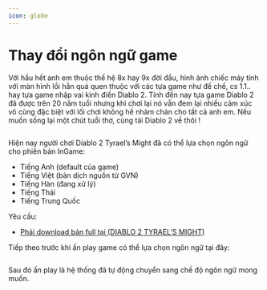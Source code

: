 ```yaml
---
icon: globe
---
```


# Thay đổi ngôn ngữ game

Với hầu hết anh em thuộc thế hệ 8x hay 9x đời đầu, hình ảnh chiếc máy tính với màn hình lồi hẳn quá quen thuộc với các tựa game như đế chế, cs 1.1.. hay tựa game nhập vai kinh điển Diablo 2. Tính đến nay tựa game Diablo 2 đã được trên 20 năm tuổi nhưng khi chơi lại nó vẫn đem lại nhiều cảm xúc vô cùng đặc biệt với lối chơi không hề nhàm chán cho tất cả anh em. Nếu muốn sống lại một chút tuổi thơ,  cùng tải Diablo 2 về thôi !

<figure><img src="https://i0.wp.com/diablo2-vn.com/tm/app/uploads/2024/03/tigamediablo2fullvitha-jpeg.webp?resize=1200%2C750&#x26;ssl=1" alt=""><figcaption></figcaption></figure>

Hiện nay người chơi Diablo 2 Tyrael’s Might đã có thể lựa chọn ngôn ngữ cho phiên bản InGame:

* Tiếng Anh (default của game)
* Tiếng Việt (bản dịch nguồn từ GVN)
* Tiếng Hàn (đang xử lý)
* Tiếng Thái
* Tiếng Trung Quốc

Yêu cầu:

* [Phải download bản full tại (DIABLO 2 TYRAEL’S MIGHT)](https://diablo2-vn.com/tm/docs/wiki/tham-gia-d2vn/cai-dat/)

Tiếp theo trước khi ấn play game có thể lựa chọn ngôn ngữ tại đây:

&#x20;

<figure><img src="https://i0.wp.com/diablo2-vn.com/tm/app/uploads/2024/03/OffUYlg.png?resize=1901%2C1036&#x26;ssl=1" alt=""><figcaption></figcaption></figure>

Sau đó ấn play là hệ thống đã tự động chuyển sang chế độ ngôn ngữ mong muốn.
